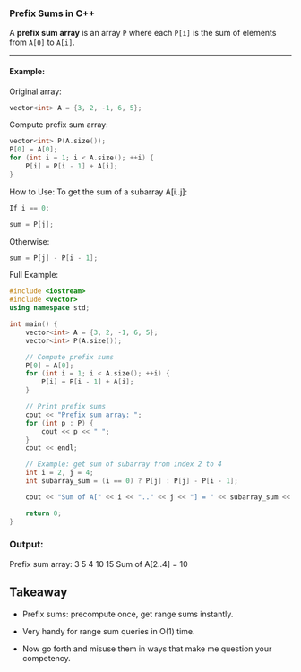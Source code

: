 ### Prefix Sums in C++

A **prefix sum array** is an array `P` where each `P[i]` is the sum of elements from `A[0]` to `A[i]`.

---

#### Example:

Original array:
```cpp
vector<int> A = {3, 2, -1, 6, 5};
```
Compute prefix sum array:
```cpp
vector<int> P(A.size());
P[0] = A[0];
for (int i = 1; i < A.size(); ++i) {
    P[i] = P[i - 1] + A[i];
}
```
How to Use:
To get the sum of a subarray A[i..j]:
```cpp
If i == 0:

sum = P[j];
```
Otherwise:
```cpp
sum = P[j] - P[i - 1];
```
Full Example:
```cpp
#include <iostream>
#include <vector>
using namespace std;

int main() {
    vector<int> A = {3, 2, -1, 6, 5};
    vector<int> P(A.size());

    // Compute prefix sums
    P[0] = A[0];
    for (int i = 1; i < A.size(); ++i) {
        P[i] = P[i - 1] + A[i];
    }

    // Print prefix sums
    cout << "Prefix sum array: ";
    for (int p : P) {
        cout << p << " ";
    }
    cout << endl;

    // Example: get sum of subarray from index 2 to 4
    int i = 2, j = 4;
    int subarray_sum = (i == 0) ? P[j] : P[j] - P[i - 1];

    cout << "Sum of A[" << i << ".." << j << "] = " << subarray_sum << endl;

    return 0;
}
```
### Output:

Prefix sum array: 3 5 4 10 15
Sum of A[2..4] = 10
## Takeaway
- Prefix sums: precompute once, get range sums instantly.

- Very handy for range sum queries in O(1) time.

- Now go forth and misuse them in ways that make me question your competency.
